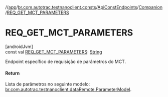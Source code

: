 //[app](../../../../index.md)/[br.com.autotrac.testnanoclient.consts](../../index.md)/[ApiConstEndpoints](../index.md)/[Companion](index.md)/[REQ_GET_MCT_PARAMETERS](-r-e-q_-g-e-t_-m-c-t_-p-a-r-a-m-e-t-e-r-s.md)

# REQ_GET_MCT_PARAMETERS

[androidJvm]\
const val [REQ_GET_MCT_PARAMETERS](-r-e-q_-g-e-t_-m-c-t_-p-a-r-a-m-e-t-e-r-s.md): [String](https://kotlinlang.org/api/latest/jvm/stdlib/kotlin/-string/index.html)

Endpoint específico de requisição de parâmetros do MCT.

#### Return

Lista de parâmetros no seguinte modelo: [br.com.autotrac.testnanoclient.dataRemote.ParameterModel](../../../br.com.autotrac.testnanoclient.dataRemote/-parameter-model/index.md).
